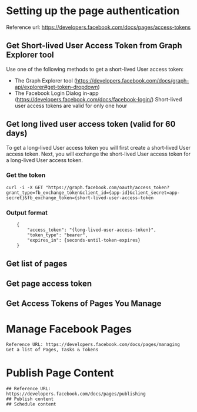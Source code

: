 # Setting up the page authentication
Reference url: https://developers.facebook.com/docs/pages/access-tokens
## Get Short-lived User Access Token from Graph Explorer tool 
Use one of the following methods to get a short-lived User access token:
* The Graph Explorer tool (https://developers.facebook.com/docs/graph-api/explorer#get-token-dropdown)
* The Facebook Login Dialog in-app (https://developers.facebook.com/docs/facebook-login/)
Short-lived user access tokens are valid for only one hour
## Get long lived user access token (valid for 60 days)
To get a long-lived User access token you will first create a short-lived User access token.
Next, you will exchange the short-lived User access token for a long-lived User access token.
### Get the token
```
curl -i -X GET "https://graph.facebook.com/oauth/access_token?grant_type=fb_exchange_token&client_id={app-id}&client_secret=app-secret}&fb_exchange_token={short-lived-user-access-token
```

### Output format
```
    {
        "access_token": "{long-lived-user-access-token}",
        "token_type": "bearer",
        "expires_in": {seconds-until-token-expires}
    }
```

## Get list of pages
## Get page access token
## Get Access Tokens of Pages You Manage

# Manage Facebook Pages
    Reference URL: https://developers.facebook.com/docs/pages/managing
    Get a list of Pages, Tasks & Tokens
# Publish Page Content
    ## Reference URL: https://developers.facebook.com/docs/pages/publishing
    ## Publish content
    ## Schedule content
